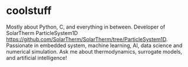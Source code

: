 # coolstuff
Mostly about Python, C, and everything in between. Developer of SolarTherm ParticleSystem1D https://github.com/SolarTherm/SolarTherm/tree/ParticleSystem1D. 
Passionate in embedded system, machine learning, AI, data science and numerical simulation. 
Ask me about thermodynamics, surrogate models, and artificial intelligence!
